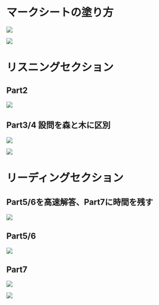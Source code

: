 # マークシートの塗り方

![](https://i.gyazo.com/b61507412861c47b38577ec7fe1899fd.png)

![](https://i.gyazo.com/0ee31902d87a94ff305e97d88122df14.png)

# リスニングセクション

## Part2

![](https://i.gyazo.com/69ec262e41a51976734734c02633789e.png)



## Part3/4 設問を森と木に区別

![](https://i.gyazo.com/a916e5b86f6f64e9cc031d3a0e7b8d08.png)

![](https://i.gyazo.com/945eb5d2bfc955c59fcc877c5d851b8b.png)


# リーディングセクション

## Part5/6を高速解答、Part7に時間を残す

![](https://i.gyazo.com/1724163230c7fbd05eea12979b6c2930.png)


## Part5/6

![](https://i.gyazo.com/406b93fd17e8e3797854b18c8fbaf3b6.png)

## Part7

![](https://i.gyazo.com/20826f831da52868ba2eabbf2271eb2d.png)


![](https://i.gyazo.com/e2fcfc75c218c5e7cc4dfafa4fb32027.png)



